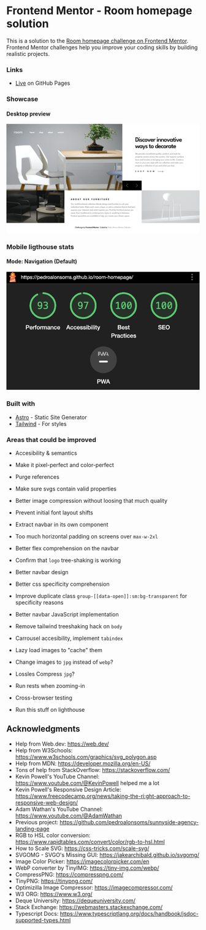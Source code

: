 # Frontend Mentor - Room homepage solution

This is a solution to the [Room homepage challenge on Frontend Mentor](https://www.frontendmentor.io/challenges/room-homepage-BtdBY_ENq). Frontend Mentor challenges help you improve your coding skills by building realistic projects.

### Links

- [Live](https://pedroalonsoms.github.io/room-homepage/) on GitHub Pages

### Showcase

#### Desktop preview

![Desktop preview](preview-desktop.png)

### Mobile ligthouse stats

#### Mode: Navigation (Default)

![Mobile ligthouse stats](stats.png)

### Built with

- [Astro](https://astro.build/) - Static Site Generator
- [Tailwind](https://tailwindcss.com/) - For styles

### Areas that could be improved

- Accesibility & semantics
- Make it pixel-perfect and color-perfect
- Purge references
- Make sure svgs contain valid properties
- Better image compression without loosing that much quality
- Prevent initial font layout shifts
- Extract navbar in its own component
- Too much horizontal padding on screens over `max-w-2xl`
- Better flex comprehension on the navbar
- Confirm that `logo` tree-shaking is working
- Better navbar design
- Better css specificity comprehension
- Improve duplicate class `group-[[data-open]]:sm:bg-transparent` for specificity reasons
- Better navbar JavaScript implementation
- Remove tailwind treeshaking hack on `body`
- Carrousel accesibility, implement `tabindex`
- Lazy load images to "cache" them
- Change images to `jpg` instead of `webp`?
- Lossles Compress `jpg`?

- Run rests when zooming-in
- Cross-browser testing
- Run this stuff on lighthouse

## Acknowledgments

- Help from Web.dev: https://web.dev/
- Help from W3Schools: https://www.w3schools.com/graphics/svg_polygon.asp
- Help from MDN: https://developer.mozilla.org/en-US/
- Tons of help from StackOverflow: https://stackoverflow.com/
- Kevin Powell's YouTube Channel: https://www.youtube.com/@KevinPowell helped me a lot
- Kevin Powell's Responsive Design Article: https://www.freecodecamp.org/news/taking-the-ri:ght-approach-to-responsive-web-design/
- Adam Wathan's YouTube Channel: https://www.youtube.com/@AdamWathan
- Previous project: https://github.com/pedroalonsoms/sunnyside-agency-landing-page
- RGB to HSL color conversion: https://www.rapidtables.com/convert/color/rgb-to-hsl.html
- How to Scale SVG: https://css-tricks.com/scale-svg/
- SVGOMG - SVGO's Missing GUI: https://jakearchibald.github.io/svgomg/
- Image Color Picker: https://imagecolorpicker.com/en
- WebP converter by TinyIMG: https://tiny-img.com/webp/
- CompressPNG: https://compresspng.com/
- TinyPNG: https://tinypng.com/
- Optimizilla Image Compressor: https://imagecompressor.com/
- W3 ORG: https://www.w3.org/
- Deque University: https://dequeuniversity.com/
- Stack Exchange: https://webmasters.stackexchange.com/
- Typescript Docs: https://www.typescriptlang.org/docs/handbook/jsdoc-supported-types.html
